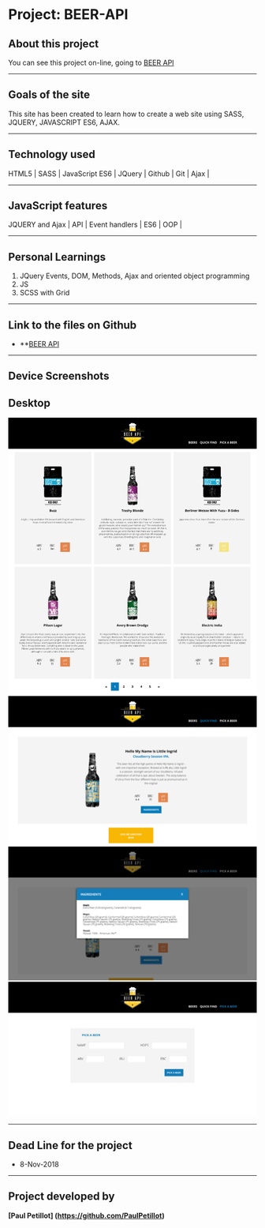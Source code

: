 # Project: BEER-API
## About this project
You can see this project on-line, going to [BEER API](https://paulpetillot.github.io/beer-api/build/#)

----
## Goals of the site
This site has been created to learn how to create a web site using SASS, JQUERY, JAVASCRIPT ES6, AJAX. 

----
## Technology used
HTML5 | SASS | JavaScript ES6 | JQuery | Github | Git | Ajax |

----
## JavaScript  features
JQUERY and Ajax | API  | Event handlers | ES6 | OOP |

----
## Personal Learnings

1. JQuery Events, DOM, Methods, Ajax and oriented object programming
2. JS 
3. SCSS with Grid

----
## Link to the files on Github
* **[BEER API](https://paulpetillot.github.io/beer-api/build/#)

----
## Device Screenshots
**Desktop**
----
<img src="./images/beers-category.png">
<img src="./images/quick-find-menu.png">
<img src="./images/ingredients-menu.png">
<img src="./images/pick-a-beer-menu.png">

----
## Dead Line for the project
* 8-Nov-2018

----
## Project developed by 
 **[Paul Petillot]
(https://github.com/PaulPetillot)**
